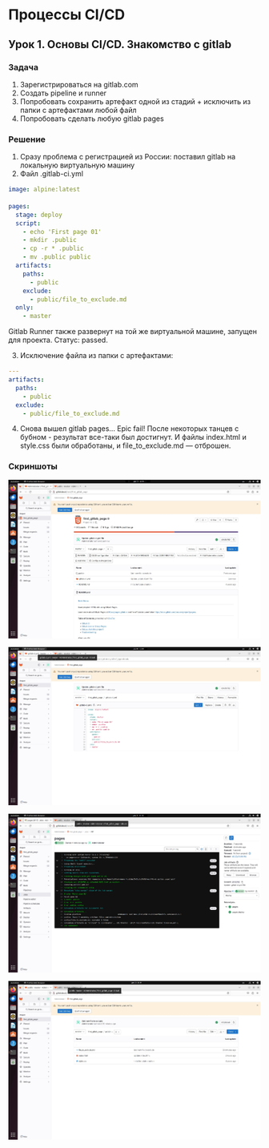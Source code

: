 # Процессы CI/CD

## Урок 1. Основы CI/CD. Знакомство с gitlab

### Задача

1. Зарегистрироваться на gitlab.com
2. Создать pipeline и runner
3. Попробовать сохранить артефакт одной из стадий + исключить из папки с артефактами любой файл
4. Попробовать сделать любую gitlab pages

### Решение

1. Сразу проблема с регистрацией из России: поставил gitlab на локальную виртуальную машину
2. Файл .gitlab-ci.yml

```yaml
image: alpine:latest

pages:
  stage: deploy
  script:
    - echo 'First page 01'
    - mkdir .public
    - cp -r * .public
    - mv .public public
  artifacts:
    paths:
      - public
    exclude:
      - public/file_to_exclude.md
  only:
    - master
```

Gitlab Runner также развернут на той же виртуальной машине, запущен для проекта. Статус: passed.

3. Исключение файла из папки с артефактами:

```yaml
---
artifacts:
  paths:
    - public
  exclude:
    - public/file_to_exclude.md
```

4. Снова вышел gitlab pages… Epic fail! После некоторых танцев с бубном - результат все-таки был достигнут. И файлы index.html и style.css были обработаны, и file_to_exclude.md — отброшен.

### Скриншоты

![first gitlab page. project](img/VirtualBox_xbox_03_12_2023_12_49_58.jpg "first gitlab page. project")

![first gitlab page. yaml](img/VirtualBox_xbox_03_12_2023_12_50_56.jpg "first gitlab page. yaml")

![first gitlab page. pipeline passed](img/VirtualBox_xbox_03_12_2023_12_51_37.jpg "first gitlab page. pipeline passed")

![first gitlab page. page folder](img/VirtualBox_xbox_03_12_2023_13_19_40.jpg "first gitlab page. page folder")

